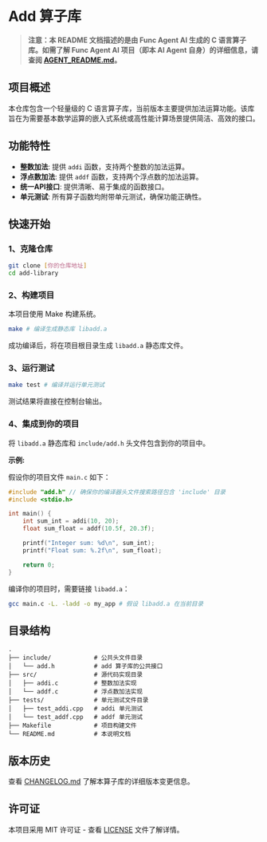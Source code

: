 # Add 算子库

> **注意：本 README 文档描述的是由 Func Agent AI 生成的 C 语言算子库。如需了解 Func Agent AI 项目（即本 AI Agent 自身）的详细信息，请查阅 [AGENT_README.md](AGENT_README.md)。**


## 项目概述

本仓库包含一个轻量级的 C 语言算子库，当前版本主要提供加法运算功能。该库旨在为需要基本数学运算的嵌入式系统或高性能计算场景提供简洁、高效的接口。

## 功能特性

- **整数加法**: 提供 `addi` 函数，支持两个整数的加法运算。
- **浮点数加法**: 提供 `addf` 函数，支持两个浮点数的加法运算。
- **统一API接口**: 提供清晰、易于集成的函数接口。
- **单元测试**: 所有算子函数均附带单元测试，确保功能正确性。

## 快速开始

### 1、克隆仓库

```bash
git clone [你的仓库地址]
cd add-library
````

### 2、构建项目

本项目使用 Make 构建系统。

```bash
make # 编译生成静态库 libadd.a
```

成功编译后，将在项目根目录生成 `libadd.a` 静态库文件。

### 3、运行测试

```bash
make test # 编译并运行单元测试
```

测试结果将直接在控制台输出。

### 4、集成到你的项目

将 `libadd.a` 静态库和 `include/add.h` 头文件包含到你的项目中。

**示例:**

假设你的项目文件 `main.c` 如下：

```c
#include "add.h" // 确保你的编译器头文件搜索路径包含 'include' 目录
#include <stdio.h>

int main() {
    int sum_int = addi(10, 20);
    float sum_float = addf(10.5f, 20.3f);

    printf("Integer sum: %d\n", sum_int);
    printf("Float sum: %.2f\n", sum_float);

    return 0;
}
```

编译你的项目时，需要链接 `libadd.a`：

```bash
gcc main.c -L. -ladd -o my_app # 假设 libadd.a 在当前目录
```

## 目录结构

```
.
├── include/            # 公共头文件目录
│   └── add.h           # add 算子库的公共接口
├── src/                # 源代码实现目录
│   ├── addi.c          # 整数加法实现
│   └── addf.c          # 浮点数加法实现
├── tests/              # 单元测试文件目录
│   ├── test_addi.cpp   # addi 单元测试
│   └── test_addf.cpp   # addf 单元测试
├── Makefile            # 项目构建文件
└── README.md           # 本说明文档
```

## 版本历史

查看 [CHANGELOG.md](CHANGELOG.md) 了解本算子库的详细版本变更信息。

## 许可证

本项目采用 MIT 许可证 - 查看 [LICENSE](https://www.google.com/search?q=LICENSE) 文件了解详情。
